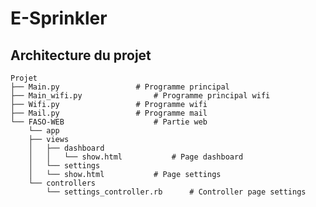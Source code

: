 # E-Sprinkler

## Architecture du projet

	Projet
	├── Main.py					# Programme principal
	├── Main_wifi.py				# Programme principal wifi
	├── Wifi.py					# Programme wifi
	├── Mail.py					# Programme mail
	└── FASO-WEB					# Partie web
	    └── app
		├── views
		│   ├── dashboard
		│   │	└── show.html			# Page dashboard
		│   └── settings
		│	└── show.html			# Page settings
		└── controllers
		    └── settings_controller.rb		# Controller page settings
